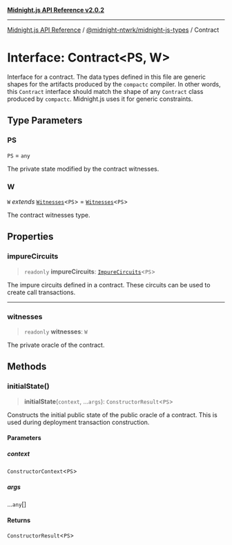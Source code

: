 [**Midnight.js API Reference v2.0.2**](../../../README.md)

***

[Midnight.js API Reference](../../../packages.md) / [@midnight-ntwrk/midnight-js-types](../README.md) / Contract

# Interface: Contract\<PS, W\>

Interface for a contract. The data types defined in this file are generic shapes for the artifacts
produced by the `compactc` compiler. In other words, this `Contract` interface should match the shape
of any `Contract` class produced by `compactc`. Midnight.js uses it for generic constraints.

## Type Parameters

### PS

`PS` = `any`

The private state modified by the contract witnesses.

### W

`W` *extends* [`Witnesses`](../type-aliases/Witnesses.md)\<`PS`\> = [`Witnesses`](../type-aliases/Witnesses.md)\<`PS`\>

The contract witnesses type.

## Properties

### impureCircuits

> `readonly` **impureCircuits**: [`ImpureCircuits`](../type-aliases/ImpureCircuits.md)\<`PS`\>

The impure circuits defined in a contract. These circuits can be used to create call transactions.

***

### witnesses

> `readonly` **witnesses**: `W`

The private oracle of the contract.

## Methods

### initialState()

> **initialState**(`context`, ...`args`): `ConstructorResult`\<`PS`\>

Constructs the initial public state of the public oracle of a contract. This is used during
deployment transaction construction.

#### Parameters

##### context

`ConstructorContext`\<`PS`\>

##### args

...`any`[]

#### Returns

`ConstructorResult`\<`PS`\>
